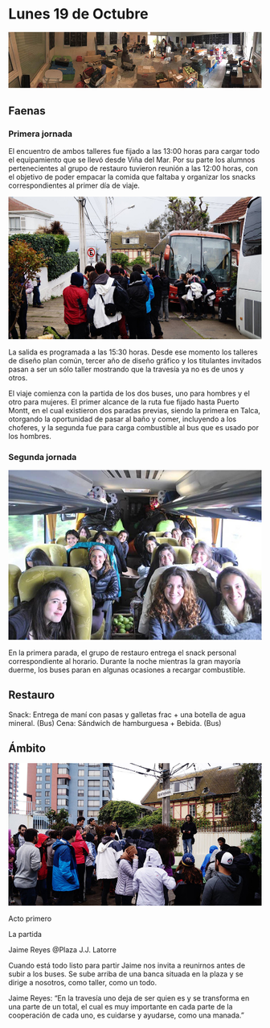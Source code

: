 # Lunes 19 de Octubre

![Acopio de comida, herramientas y materiales en la sala de primer año de diseño](i/fotos/acopio-sala.jpg)

## Faenas

### Primera jornada

El encuentro de ambos talleres fue fijado a las 13:00 horas para cargar todo el equipamiento que se llevó desde Viña del Mar. Por su parte los alumnos pertenecientes al grupo de restauro tuvieron reunión a las 12:00 horas, con el objetivo de poder empacar la comida que faltaba y organizar los snacks correspondientes al primer día de viaje.

![Subiendo a los buses](i/fotos/cargamento-bus.jpg)

La salida es programada a las 15:30 horas. Desde ese momento los talleres de diseño plan común, tercer año de diseño gráfico y los titulantes invitados pasan a ser un sólo taller mostrando que la travesía ya no es de unos y otros.

El viaje comienza con la partida de los dos buses, uno para hombres y el otro para mujeres. El primer alcance de la ruta fue fijado hasta Puerto Montt, en el cual existieron dos paradas previas, siendo la primera en Talca, otorgando la oportunidad de pasar al baño y comer, incluyendo a los choferes, y la segunda fue para carga combustible al bus que es usado por los hombres.


### Segunda jornada

![El trayecto en el bus](i/fotos/ruta-bus.jpg)

En la primera parada, el grupo de restauro entrega el snack personal correspondiente al horario. 
Durante la noche mientras la gran mayoría duerme, los buses paran en algunas ocasiones a recargar combustible.


## Restauro

Snack: Entrega de maní con pasas y  galletas frac + una botella de agua mineral. (Bus)
Cena: Sándwich de hamburguesa + Bebida. (Bus)


## Ámbito

![Primer acto, salida de la escuela, todos somos un mismo taller](i/fotos/Partida-jaime-reyes01.jpg)

Acto primero

La partida

Jaime Reyes @Plaza J.J. Latorre

Cuando está todo listo para partir Jaime nos invita a reunirnos antes de subir a los buses. Se sube arriba de una banca situada en la plaza y se dirige a nosotros, como taller, como un todo. 

Jaime Reyes:
“En la travesía uno deja de ser quien es y se transforma en una parte de un total, el cual es muy importante en cada parte de la cooperación de cada uno, es cuidarse y ayudarse, como una manada.”




